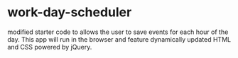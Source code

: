 # work-day-scheduler
modified starter code to allows the user to save events for each hour of the day.  This app will run in the browser and feature dynamically updated HTML and CSS powered by jQuery.
